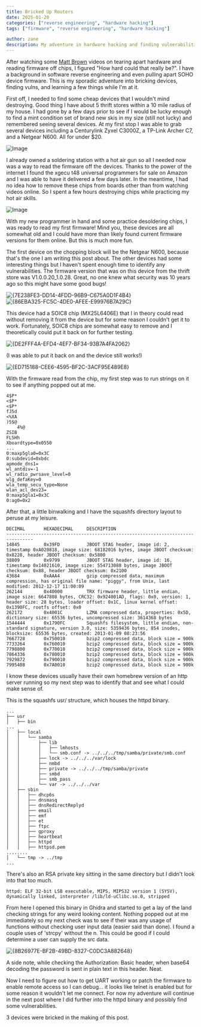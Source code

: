 ```yaml
---
title: Bricked Up Routers
date: 2025-01-20
categories: ["reverse engineering", "hardware hacking"]
tags: ["firmware", "reverse engineering", "hardware hacking"]

author: zane
description: My adventure in hardware hacking and finding vulnerabilities in SOHO devices.
---
```


After watching some [Matt Brown](https://www.youtube.com/@mattbrwn) videos on tearing apart hardware and reading firmware off chips, I figured "How hard could that really be?". I have a background in software reverse engineering and even pulling apart SOHO device firmware. This is my sporadic adventure into bricking devices, finding vulns, and learning a few things while I'm at it. 

First off, I needed to find some cheap devices that I wouldn't mind destroying. Good thing I have about 5 thrift stores within a 10 mile radius of my house. I had gone by a few days prior to see if I would be lucky enough to find a mint condition set of brand new skis in my size (still not lucky) and remembered seeing several devices. At my first stop I was able to grab several devices including a Centurylink Zyxel C3000Z, a TP-Link Archer C7, and a Netgear N600. All for under $20. 

![Image](https://github.com/user-attachments/assets/a183cd11-6cbf-4b26-94c5-5b3b6fdf67be)

I already owned a soldering station with a hot air gun so all I needed now was a way to read the firmware off the devices. Thanks to the power of the internet I found the xgecu t48 universal programmers for sale on Amazon and I was able to have it delivered a few days later. In the meantime, I had no idea how to remove these chips from boards other than from watching videos online. So I spent a few hours destroying chips while practicing my hot air skills. 

![Image](https://github.com/user-attachments/assets/09126997-6a97-414c-8e95-5fbb0865dead)

With my new programmer in hand and some practice desoldering chips, I was ready to read my first firmware! Mind you, these devices are all somewhat old and I could have more than likely found current firmware versions for them online. But this is much more fun. 

The first device on the chopping block will be the Netgear N600, because that's the one I am writing this post about. The other devices had some interesting things but I haven't spent enough time to identify any vulnerabilities. The firmware version that was on this device from the thrift store was V1.0.0.20_1.0.28. Great, no one knew what security was 10 years ago so this might have some good bugs!

![{7E238FE3-DD14-4FDD-96B9-C675A0D1F4B4}](https://github.com/user-attachments/assets/1b92951c-29ca-4621-a3b2-c5c518dae906)
![{86EBA325-FC5C-4DE0-AFEE-E99976B7A29C}](https://github.com/user-attachments/assets/ab679b06-68aa-476a-a01f-3f883a36fe30)


This device had a SOIC8 chip (MX25L6406E) that I in theory could read without removing it from the device but for some reason I couldn't get it to work. Fortunately, SOIC8 chips are somewhat easy to remove and I theoretically could put it back on for further testing. 

![{DE2FFF4A-EFD4-4EF7-BF34-93B7A4FA2062}](https://github.com/user-attachments/assets/65977b50-c6b4-4e64-b1fd-2aa6a85d5203)

(I was able to put it back on and the device still works!)

![{ED715188-CEE6-4595-BF2C-3ACF95E489E8}](https://github.com/user-attachments/assets/32e75b19-17a5-42dc-b0a0-42e2ed7de8c9)

With the firmware read from the chip, my first step was to run strings on it to see if anything popped out at me. 

```
4$P*
<$P*
<$P*
fJ5d
<%XA
)5$@	
	4%@	
ZSIB
FLSHh
Xboardtype=0x0550
...
0:maxp5gla0=0x3C
0:subdevid=0xbdc
apmode_dns1=
wl_antdiv=-1
wl_radio_pwrsave_level=0
wlg_defaKey=0
wla_temp_secu_type=None
wlan_acl_dev23=
0:maxp5gla1=0x3C
0:ag0=0x2
```

After that, a little binwalking and I have the squashfs directory layout to peruse at my leisure. 
```
DECIMAL       HEXADECIMAL     DESCRIPTION
--------------------------------------------------------------------------------
14845         0x39FD          JBOOT STAG header, image id: 2, timestamp 0xA020818, image size: 68182016 bytes, image JBOOT checksum: 0x8228, header JBOOT checksum: 0x5800
38809         0x9799          JBOOT STAG header, image id: 16, timestamp 0x14021610, image size: 554713088 bytes, image JBOOT checksum: 0x88, header JBOOT checksum: 0x2100
43684         0xAAA4          gzip compressed data, maximum compression, has original file name: "piggy", from Unix, last modified: 2012-12-17 11:00:09
262144        0x40000         TRX firmware header, little endian, image size: 6647808 bytes, CRC32: 0x924001AD, flags: 0x0, version: 1, header size: 28 bytes, loader offset: 0x1C, linux kernel offset: 0x1390FC, rootfs offset: 0x0
262172        0x4001C         LZMA compressed data, properties: 0x5D, dictionary size: 65536 bytes, uncompressed size: 3614368 bytes
1544444       0x1790FC        Squashfs filesystem, little endian, non-standard signature, version 3.0, size: 5359436 bytes, 854 inodes, blocksize: 65536 bytes, created: 2013-01-09 08:23:56
7667728       0x750010        bzip2 compressed data, block size = 900k
7733264       0x760010        bzip2 compressed data, block size = 900k
7798800       0x770010        bzip2 compressed data, block size = 900k
7864336       0x780010        bzip2 compressed data, block size = 900k
7929872       0x790010        bzip2 compressed data, block size = 900k
7995408       0x7A0010        bzip2 compressed data, block size = 900k
```
I know these devices usually have their own homebrew version of an http server running so my next step was to identify that and see what I could make sense of. 

This is the squashfs usr/ structure, which houses the httpd binary. 
```
...
├── usr
│   ├── bin
...
│   ├── local
│   │   └── samba
│   │       ├── lib
│   │       │   ├── lmhosts
│   │       │   └── smb.conf -> ../../../tmp/samba/private/smb.conf
│   │       ├── lock -> ../../../var/lock
│   │       ├── nmbd
│   │       ├── private -> ../../../tmp/samba/private
│   │       ├── smbd
│   │       ├── smb_pass
│   │       └── var -> ../../../var
│   ├── sbin
│   │   ├── dhcp6s
│   │   ├── dnsmasq
│   │   ├── dnsRedirectReplyd
│   │   ├── email
│   │   ├── emf
│   │   ├── et
│   │   ├── ftpc
│   │   ├── gproxy
│   │   ├── heartbeat
│   │   ├── httpd
│   │   ├── httpsd.pem
........
│   └── tmp -> ../tmp
...
```

There's also an RSA private key sitting in the same directory but I didn't look into that too much.
```
httpd: ELF 32-bit LSB executable, MIPS, MIPS32 version 1 (SYSV), dynamically linked, interpreter /lib/ld-uClibc.so.0, stripped
```

From here I opened this binary in Ghidra and started to get a lay of the land checking strings for any weird looking content. Nothing popped out at me immediately so my next check was to see if their was any usage of functions without checking user input data (easier said than done). I found a couple uses of 'strcpy' without the n. This could be good if I could determine a user can supply the src data. 

![{8B26977E-BF2B-49BD-8327-C0DC3A882648}](https://github.com/user-attachments/assets/8f83eb6f-4f46-4882-8a0e-3a62c86dfc2c)

A side note, while checking the Authorization: Basic header, when base64 decoding the password is sent in plain text in this header. Neat. 

Now I need to figure out how to get UART working or patch the firmware to enable remote access so I can debug... it looks like telnet is enabled but for some reason it wouldn't let me connect. For now my adventure will continue in the next post where I did further into the httpd binary and possibly find some vulnerabilities. 

3 devices were bricked in the making of this post.
